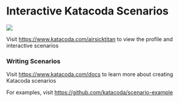 # Interactive Katacoda Scenarios

[![](http://shields.katacoda.com/katacoda/airsicktitan/count.svg)](https://www.katacoda.com/airsicktitan "Get your profile on Katacoda.com")

Visit https://www.katacoda.com/airsicktitan to view the profile and interactive scenarios

### Writing Scenarios
Visit https://www.katacoda.com/docs to learn more about creating Katacoda scenarios

For examples, visit https://github.com/katacoda/scenario-example
